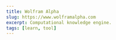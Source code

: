 ```yaml
---
title: Wolfram Alpha
slug: https://www.wolframalpha.com
excerpt: Computational knowledge engine.
tags: [learn, tool]
---
```

